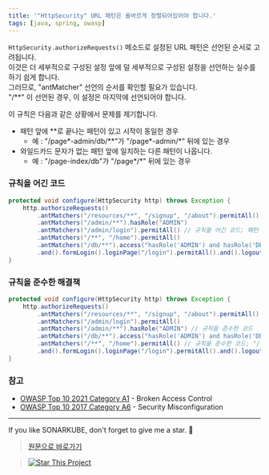 ```yaml
---
title: '"HttpSecurity" URL 패턴은 올바르게 정렬되어있어야 합니다.'
tags: [java, spring, owasp]
---
```


`HttpSecurity.authorizeRequests()` 메소드로 설정된 URL 패턴은 선언된 순서로 고려됩니다.  
이것은 더 세부적으로 구성된 설정 앞에 덜 세부적으로 구성된 설정을 선언하는 실수를 하기 쉽게 합니다.  
그러므로, "antMatcher" 선언의 순서를 확인할 필요가 있습니다.  
"/\*\*" 이 선언된 경우, 이 설정은 마지막에 선언되어야 합니다.

이 규칙은 다음과 같은 상황에서 문제를 제기합니다.

- 패턴 앞에 \*\*로 끝나는 패턴이 있고 시작이 동일한 경우
  - 예 : "/page*-admin/db/\*\*"가 "/page*-admin/\*" 뒤에 있는 경우
- 와일드카드 문자가 없는 패턴 앞에 일치하는 다른 패턴이 나옵니다.
  - 예 : "/page-index/db"가 "/page*/*" 뒤에 있는 경우

### 규칙을 어긴 코드

```java
protected void configure(HttpSecurity http) throws Exception {
    http.authorizeRequests()
        .antMatchers("/resources/**", "/signup", "/about").permitAll() // 규칙을 준수한 코드
        .antMatchers("/admin/**").hasRole("ADMIN")
        .antMatchers("/admin/login").permitAll() // 규칙을 어긴 코드; 패턴 "/admin/login" 은 패턴 "/admin/**" 앞에 위치해야 합니다.
        .antMatchers("/**", "/home").permitAll()
        .antMatchers("/db/**").access("hasRole('ADMIN') and hasRole('DBA')") // 규칙을 어긴 코드; 패턴 "/db/**" 패턴 "/**" 앞에 위치해야 합니다.
        .and().formLogin().loginPage("/login").permitAll().and().logout().permitAll();
}
```

### 규칙을 준수한 해결책

```java
protected void configure(HttpSecurity http) throws Exception {
    http.authorizeRequests()
        .antMatchers("/resources/**", "/signup", "/about").permitAll() // 규칙을 준수한 코드
        .antMatchers("/admin/login").permitAll()
        .antMatchers("/admin/**").hasRole("ADMIN") // 규칙을 준수한 코드
        .antMatchers("/db/**").access("hasRole('ADMIN') and hasRole('DBA')")
        .antMatchers("/**", "/home").permitAll() // 규칙을 준수한 코드; "/**" 이 마지막 입니다.
        .and().formLogin().loginPage("/login").permitAll().and().logout().permitAll();
}
```

### 참고

- [OWASP Top 10 2021 Category A1](https://owasp.org/Top10/A01_2021-Broken_Access_Control/) - Broken Access Control
- [OWASP Top 10 2017 Category A6](https://owasp.org/www-project-top-ten/2017/A6_2017-Security_Misconfiguration) - Security Misconfiguration

---

If you like SONARKUBE, don't forget to give me a star. :star2:

> [원문으로 바로가기](https://rules.sonarsource.com/java/tag/spring/RSPEC-4601)

> [![Star This Project](https://img.shields.io/github/stars/kantabile/sonarkube.svg?label=Stars&style=social)](https://github.com/kantabile/sonarkube)
